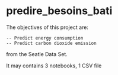 # predire_besoins_bati

The objectives of this project are:

    -- Predict energy consumption
    -- Predict carbon dioxide emission

from the Seatle Data Set.

It may contains 3 notebooks, 1 CSV file
